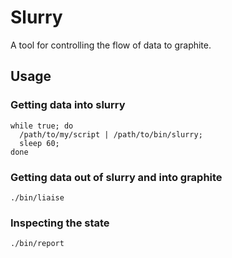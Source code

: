 # Slurry
A tool for controlling the flow of data to graphite.

## Usage

### Getting data into slurry

    while true; do
      /path/to/my/script | /path/to/bin/slurry;
      sleep 60;
    done


### Getting data out of slurry and into graphite

    ./bin/liaise

### Inspecting the state

    ./bin/report

